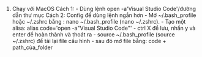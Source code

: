 1. Chạy với MacOS
    Cách 1: 
        - Dùng lệnh open -a'Visual Studio Code'/đường dẫn thư mục
    Cách 2: Config để dùng lệnh ngắn hơn
        - Mở ~/.bash_profile hoặc ~/.zshrc bằng : nano ~/.bash_profile (nano ~/.zshrc).
        - Tạo một alisa: alias code='open -a"Visual Studio Code"'
        - ctrl X để lưu, nhấn y và enter để hoàn thành và thoát ra
        - source ~/.bash_profile (source ~/.zshrc) để tải lại file cấu hình
        - sau đó mở file bằng: code + path_của_folder